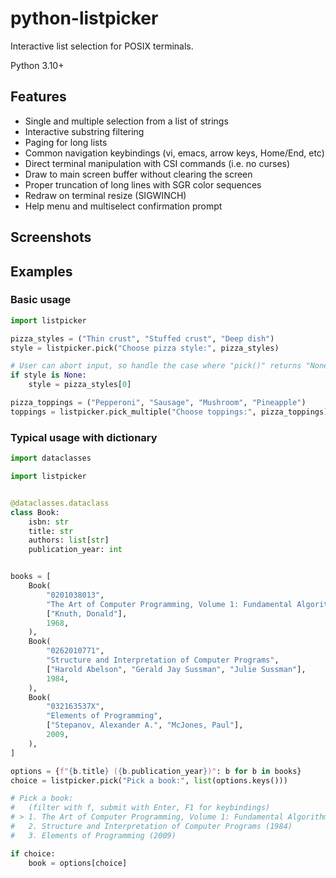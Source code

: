 python-listpicker
=================

Interactive list selection for POSIX terminals.

Python 3.10+

Features
--------

- Single and multiple selection from a list of strings
- Interactive substring filtering
- Paging for long lists
- Common navigation keybindings (vi, emacs, arrow keys, Home/End, etc)
- Direct terminal manipulation with CSI commands (i.e. no curses)
- Draw to main screen buffer without clearing the screen
- Proper truncation of long lines with SGR color sequences
- Redraw on terminal resize (SIGWINCH)
- Help menu and multiselect confirmation prompt

Screenshots
-----------

Examples
--------

### Basic usage

```python
import listpicker

pizza_styles = ("Thin crust", "Stuffed crust", "Deep dish")
style = listpicker.pick("Choose pizza style:", pizza_styles)

# User can abort input, so handle the case where "pick()" returns "None"
if style is None:
    style = pizza_styles[0]

pizza_toppings = ("Pepperoni", "Sausage", "Mushroom", "Pineapple")
toppings = listpicker.pick_multiple("Choose toppings:", pizza_toppings)
```

### Typical usage with dictionary

```python
import dataclasses

import listpicker


@dataclasses.dataclass
class Book:
    isbn: str
    title: str
    authors: list[str]
    publication_year: int


books = [
    Book(
        "0201038013",
        "The Art of Computer Programming, Volume 1: Fundamental Algorithms",
        ["Knuth, Donald"],
        1968,
    ),
    Book(
        "0262010771",
        "Structure and Interpretation of Computer Programs",
        ["Harold Abelson", "Gerald Jay Sussman", "Julie Sussman"],
        1984,
    ),
    Book(
        "032163537X",
        "Elements of Programming",
        ["Stepanov, Alexander A.", "McJones, Paul"],
        2009,
    ),
]

options = {f"{b.title} ({b.publication_year})": b for b in books}
choice = listpicker.pick("Pick a book:", list(options.keys()))

# Pick a book:
#   (filter with f, submit with Enter, F1 for keybindings)
# > 1. The Art of Computer Programming, Volume 1: Fundamental Algorithms (1968)
#   2. Structure and Interpretation of Computer Programs (1984)
#   3. Elements of Programming (2009)

if choice:
    book = options[choice]
```

